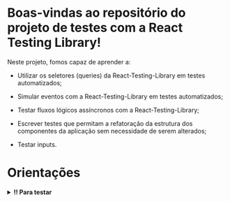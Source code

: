 # Boas-vindas ao repositório do projeto de testes com a React Testing Library!

  Neste projeto, fomos capaz de aprender a:

  * Utilizar os seletores (queries) da React-Testing-Library em testes automatizados;

  * Simular eventos com a React-Testing-Library em testes automatizados;

  * Testar fluxos lógicos assíncronos com a React-Testing-Library;

  * Escrever testes que permitam a refatoração da estrutura dos componentes da aplicação sem necessidade de serem alterados;

  * Testar inputs.
</details>

# Orientações

<details>
  <summary><strong>‼️ Para testar</strong></summary><br />

  1. Clone o repositório

  2. Instale as dependências

  - `npm install`.
  
</details>
